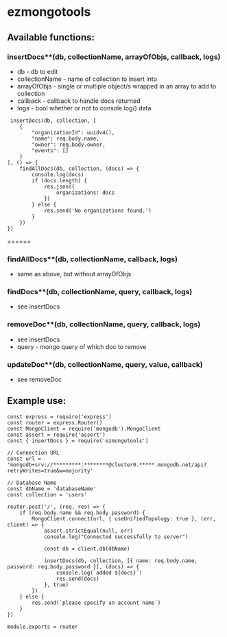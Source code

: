 # ezmongotools

## Available functions:
### insertDocs**(db, collectionName, arrayOfObjs, callback, logs)
  - db - db to edit
  - collectionName - name of collection to insert into
  - arrayOfObjs - single or multiple object/s wrapped in an array to add to collection
  - callback - callback to handle docs returned
  - logs - bool whether or not to console.log() data
```
 insertDocs(db, collection, [
    { 
        "organizationId": uuidv4(), 
        "name": req.body.name, 
        "owner": req.body.owner,
        "events": [] 
    }
], () => {
    findAllDocs(db, collection, (docs) => {
        console.log(docs)
        if (docs.length) {
            res.json({
                organizations: docs
            })
        } else {
            res.send('No organizations found.')
        }
    })
})
```
====== 
### findAllDocs**(db, collectionName, callback, logs)
  - same as above, but without arrayOfObjs
### findDocs**(db, collectionName, query, callback, logs)
  - see insertDocs
### removeDoc**(db, collectionName, query, callback, logs)
  - see insertDocs
  - query - mongo query of which doc to remove
### updateDoc**(db, collectionName, query, value, callback)
  - see removeDoc

## Example use:

```
const express = require('express')
const router = express.Router()
const MongoClient = require('mongodb').MongoClient
const assert = require('assert')
const { insertDocs } = require('ezmongotools')

// Connection URL
const url = 'mongodb+srv://*********:********@cluster0.*****.mongodb.net/api?retryWrites=true&w=majority'

// Database Name
const dbName = 'databaseName'
const collection = 'users'

router.post('/', (req, res) => {
    if (req.body.name && req.body.password) {
        MongoClient.connect(url, { useUnifiedTopology: true }, (err, client) => {
            assert.strictEqual(null, err)
            console.log("Connected successfully to server")

            const db = client.db(dbName)

            insertDocs(db, collection, [{ name: req.body.name, password: req.body.password }], (docs) => {
                console.log(`added ${docs}`)
                res.send(docs)
            }, true)
        })
    } else {
        res.send(`please specify an account name`)
    }
})

module.exports = router

```
